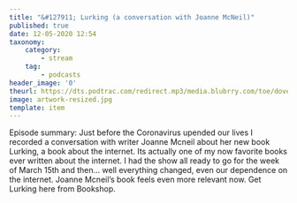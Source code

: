 ```yaml
---
title: "&#127911; Lurking (a conversation with Joanne McNeil)"
published: true
date: 12-05-2020 12:54
taxonomy:
    category:
        - stream
    tag:
        - podcasts
header_image: '0'
theurl: https://dts.podtrac.com/redirect.mp3/media.blubrry.com/toe/dovetail.prxu.org/toe/eb01ae74-5c2e-47e5-9358-b77aec5b546b/toe_lurking.mp3
image: artwork-resized.jpg
template: item
--- 
```

Episode summary: Just before the Coronavirus upended our lives I recorded a conversation with writer Joanne Mcneil about her new book Lurking, a book about the internet. Its actually one of my now favorite books ever written about the internet. I had the show all ready to go for the week of March 15th and then… well everything changed, even our dependence on the internet. Joanne Mcneil’s book feels even more relevant now. Get Lurking here from Bookshop.

